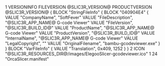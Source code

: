 1 VERSIONINFO
FILEVERSION @SLIC3R_VERSION@
PRODUCTVERSION @SLIC3R_VERSION@
{
 BLOCK "StringFileInfo"
 {
  BLOCK "040904E4"
  {
   VALUE "CompanyName", "SoftFever"
   VALUE "FileDescription", "@SLIC3R_APP_NAME@ G-code Viewer"
   VALUE "FileVersion", "@SLIC3R_BUILD_ID@"
   VALUE "ProductName", "@SLIC3R_APP_NAME@ G-code Viewer"
   VALUE "ProductVersion", "@SLIC3R_BUILD_ID@"
   VALUE "InternalName", "@SLIC3R_APP_NAME@ G-code Viewer"
   VALUE "LegalCopyright", ""
   VALUE "OriginalFilename", "bambu-gcodeviewer.exe"
  }
 }
 BLOCK "VarFileInfo"
 {
   VALUE "Translation", 0x409, 1252
 }
}
2 ICON "@SLIC3R_RESOURCES_DIR@/images/ElegooSlicer-gcodeviewer.ico"
1 24 "OrcaSlicer.manifest" 
